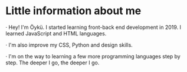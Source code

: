 # Little information about me
· Hey! I'm Öykü. I started learning front-back end development in 2019. I learned JavaScript and HTML languages.

· I'm also improve my CSS, Python and design skills. 

· I'm on the way to learning a few more programming languages step by step. The deeper I go, the deeper I go.
